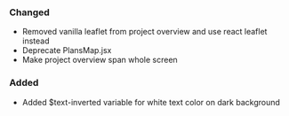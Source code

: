 ### Changed
- Removed vanilla leaflet from project overview and use react leaflet instead
- Deprecate PlansMap.jsx
- Make project overview span whole screen

### Added
- Added $text-inverted variable for white text color on dark background
